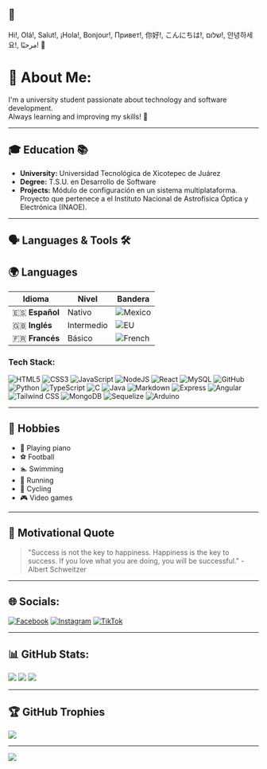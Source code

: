 ##  👋
Hi!, Olá!, Salut!, ¡Hola!,  Bonjour!,  Привет!,  你好!,  こんにちは!,  שלום!,  안녕하세요!,  مرحبًا! 🖖 <br>
# 💫 About Me:

I'm a university student passionate about technology and software development.<br>
Always learning and improving my skills! 🚀

---

## 🎓 Education 📚
- **University:** Universidad Tecnológica de Xicotepec de Juárez  
- **Degree:** T.S.U. en Desarrollo de Software  
- **Projects:** Módulo de configuración en un sistema multiplataforma. Proyecto que pertenece a el Instituto Nacional de Astrofísica Óptica y Electrónica (INAOE). 

---

## 🗣️ Languages & Tools 🛠️
## 🌍 Languages

| Idioma   | Nivel         | Bandera |
|----------|-------------|---------|
| 🇪🇸 **Español**  | Nativo        | ![Mexico](https://img.icons8.com/?size=100&id=UFGk2vu5rEkt&format=png&color=000000) |
| 🇬🇧 **Inglés**   | Intermedio    | ![EU](https://img.icons8.com/?size=100&id=aRiu1GGi6Aoe&format=png&color=000000) |
| 🇫🇷 **Francés**  | Básico        | ![French](https://img.icons8.com/?size=100&id=3muzEmi4dpD5&format=png&color=000000) |


### Tech Stack:
![HTML5](https://img.shields.io/badge/html5-%23E34F26.svg?style=for-the-badge&logo=html5&logoColor=white) 
![CSS3](https://img.shields.io/badge/css3-%231572B6.svg?style=for-the-badge&logo=css3&logoColor=white) 
![JavaScript](https://img.shields.io/badge/javascript-%23F7DF1E.svg?style=for-the-badge&logo=javascript&logoColor=black) 
![NodeJS](https://img.shields.io/badge/node.js-6DA55F?style=for-the-badge&logo=node.js&logoColor=white) 
![React](https://img.shields.io/badge/react-%2320232a.svg?style=for-the-badge&logo=react&logoColor=%2361DAFB) 
![MySQL](https://img.shields.io/badge/mysql-%2300f.svg?style=for-the-badge&logo=mysql&logoColor=white) 
![GitHub](https://img.shields.io/badge/GitHub-%23121011.svg?style=for-the-badge&logo=github&logoColor=white)
![Python](https://img.shields.io/badge/Python-3776AB?style=for-the-badge&logo=python&logoColor=white)
![TypeScript](https://img.shields.io/badge/TypeScript-007ACC?style=for-the-badge&logo=typescript&logoColor=white)
![C](https://img.shields.io/badge/C-00599C?style=for-the-badge&logo=c&logoColor=white)
![Java](https://img.shields.io/badge/Java-ED8B00?style=for-the-badge&logo=openjdk&logoColor=white)
![Markdown](https://img.shields.io/badge/Markdown-000000?style=for-the-badge&logo=markdown&logoColor=white)
![Express](https://img.shields.io/badge/Express.js-404D59?style=for-the-badge)
![Angular](https://img.shields.io/badge/Angular-DD0031?style=for-the-badge&logo=angular&logoColor=white)
![Tailwind CSS](https://img.shields.io/badge/Tailwind_CSS-38B2AC?style=for-the-badge&logo=tailwind-css&logoColor=white)
![MongoDB](https://img.shields.io/badge/MongoDB-4EA94B?style=for-the-badge&logo=mongodb&logoColor=white)
![Sequelize](https://img.shields.io/badge/Sequelize-52B0E7?style=for-the-badge&logo=Sequelize&logoColor=white)
![Arduino](https://img.shields.io/badge/Arduino-00979D?style=for-the-badge&logo=Arduino&logoColor=white)

---

## 🎨 Hobbies
- 🎹 Playing piano
- ⚽ Football
- 🏊 Swimming
- 🏃 Running
- 🚴 Cycling
- 🎮 Video games

---

## 🌟 Motivational Quote
> "Success is not the key to happiness. Happiness is the key to success. If you love what you are doing, you will be successful." - Albert Schweitzer
---

## 🌐 Socials:
[![Facebook](https://img.shields.io/badge/Facebook-%231877F2.svg?style=for-the-badge&logo=facebook&logoColor=white)](https://facebook.com/) 
[![Instagram](https://img.shields.io/badge/Instagram-%23E4405F.svg?style=for-the-badge&logo=instagram&logoColor=white)](https://instagram.com/) 
[![TikTok](https://img.shields.io/badge/TikTok-%23000000.svg?style=for-the-badge&logo=tiktok&logoColor=white)](https://tiktok.com/)

---

## 📊 GitHub Stats:
![](https://github-readme-stats.vercel.app/api?username=Marcos-Jesus-Rios-Duran&theme=gotham&hide_border=false&include_all_commits=true&count_private=true)
![](https://github-readme-streak-stats.herokuapp.com/?user=Marcos-Jesus-Rios-Duran&theme=gotham&hide_border=false)
![](https://github-readme-stats.vercel.app/api/top-langs/?username=Marcos-Jesus-Rios-Duran&theme=gotham&hide_border=false&include_all_commits=true&count_private=true&layout=compact)

---

## 🏆 GitHub Trophies
![](https://github-profile-trophy.vercel.app/?username=Marcos-Jesus-Rios-Duran&theme=radical&no-frame=false&no-bg=false&margin-w=4)

---

[![](https://visitcount.itsvg.in/api?id=Marcos-Jesus-Rios-Duran&icon=0&color=0)](https://visitcount.itsvg.in)
